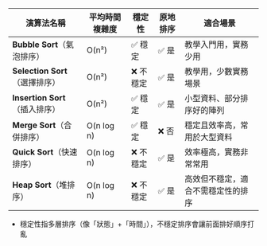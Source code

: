 | 演算法名稱                     | 平均時間複雜度      | 穩定性   | 原地排序 | 適合場景                           |
| ------------------------------ | ------------------ | -------- | -------- | ---------------------------------- |
| **Bubble Sort**（氣泡排序）    | O(n²)              | ✅ 穩定   | ✅ 是     | 教學入門用，實務少用               |
| **Selection Sort**（選擇排序） | O(n²)              | ❌ 不穩定 | ✅ 是     | 教學用，少數實務場景               |
| **Insertion Sort**（插入排序） | O(n²)              | ✅ 穩定   | ✅ 是     | 小型資料、部分排序好的陣列         |
| **Merge Sort**（合併排序）     | O(n log n)         | ✅ 穩定   | ❌ 否     | 穩定且效率高，常用於大型資料       |
| **Quick Sort**（快速排序）     | O(n log n)         | ❌ 不穩定 | ✅ 是     | 效率極高，實務非常常用             |
| **Heap Sort**（堆排序）        | O(n log n)         | ❌ 不穩定 | ✅ 是     | 高效但不穩定，適合不需穩定性的排序 |


* 穩定性指多層排序（像「狀態」+「時間」），不穩定排序會讓前面排好順序打亂
